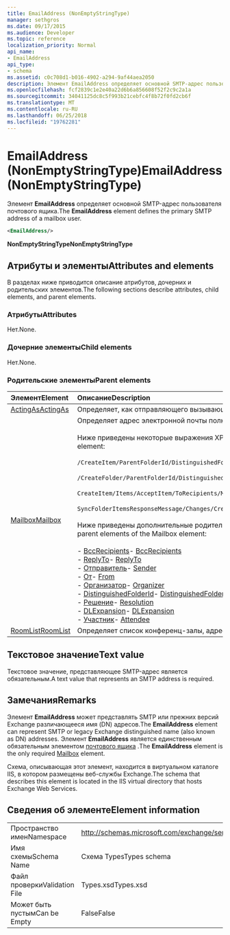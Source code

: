 ```yaml
---
title: EmailAddress (NonEmptyStringType)
manager: sethgros
ms.date: 09/17/2015
ms.audience: Developer
ms.topic: reference
localization_priority: Normal
api_name:
- EmailAddress
api_type:
- schema
ms.assetid: c0c708d1-b016-4902-a294-9af44aea2050
description: Элемент EmailAddress определяет основной SMTP-адрес пользователя почтового ящика.
ms.openlocfilehash: fcf2839c1e2e40a22d6b6a856608f52f2c9c2a1a
ms.sourcegitcommit: 34041125dc8c5f993b21cebfc4f8b72f0fd2cb6f
ms.translationtype: MT
ms.contentlocale: ru-RU
ms.lasthandoff: 06/25/2018
ms.locfileid: "19762281"
---
```

# <a name="emailaddress-nonemptystringtype"></a><span data-ttu-id="e5cd9-103">EmailAddress (NonEmptyStringType)</span><span class="sxs-lookup"><span data-stu-id="e5cd9-103">EmailAddress (NonEmptyStringType)</span></span>

<span data-ttu-id="e5cd9-104">Элемент **EmailAddress** определяет основной SMTP-адрес пользователя почтового ящика.</span><span class="sxs-lookup"><span data-stu-id="e5cd9-104">The **EmailAddress** element defines the primary SMTP address of a mailbox user.</span></span> 
  
```XML
<EmailAddress/>
```

 <span data-ttu-id="e5cd9-105">**NonEmptyStringType**</span><span class="sxs-lookup"><span data-stu-id="e5cd9-105">**NonEmptyStringType**</span></span>
## <a name="attributes-and-elements"></a><span data-ttu-id="e5cd9-106">Атрибуты и элементы</span><span class="sxs-lookup"><span data-stu-id="e5cd9-106">Attributes and elements</span></span>

<span data-ttu-id="e5cd9-107">В разделах ниже приводится описание атрибутов, дочерних и родительских элементов.</span><span class="sxs-lookup"><span data-stu-id="e5cd9-107">The following sections describe attributes, child elements, and parent elements.</span></span>
  
### <a name="attributes"></a><span data-ttu-id="e5cd9-108">Атрибуты</span><span class="sxs-lookup"><span data-stu-id="e5cd9-108">Attributes</span></span>

<span data-ttu-id="e5cd9-109">Нет.</span><span class="sxs-lookup"><span data-stu-id="e5cd9-109">None.</span></span>
  
### <a name="child-elements"></a><span data-ttu-id="e5cd9-110">Дочерние элементы</span><span class="sxs-lookup"><span data-stu-id="e5cd9-110">Child elements</span></span>

<span data-ttu-id="e5cd9-111">Нет.</span><span class="sxs-lookup"><span data-stu-id="e5cd9-111">None.</span></span>
  
### <a name="parent-elements"></a><span data-ttu-id="e5cd9-112">Родительские элементы</span><span class="sxs-lookup"><span data-stu-id="e5cd9-112">Parent elements</span></span>

|<span data-ttu-id="e5cd9-113">**Элемент**</span><span class="sxs-lookup"><span data-stu-id="e5cd9-113">**Element**</span></span>|<span data-ttu-id="e5cd9-114">**Описание**</span><span class="sxs-lookup"><span data-stu-id="e5cd9-114">**Description**</span></span>|
|:-----|:-----|
|[<span data-ttu-id="e5cd9-115">ActingAs</span><span class="sxs-lookup"><span data-stu-id="e5cd9-115">ActingAs</span></span>](actingas.md) <br/> |<span data-ttu-id="e5cd9-116">Определяет, как отправляющего вызывающего абонента.</span><span class="sxs-lookup"><span data-stu-id="e5cd9-116">Identifies who the caller is sending as.</span></span>  <br/> |
|[<span data-ttu-id="e5cd9-117">Mailbox</span><span class="sxs-lookup"><span data-stu-id="e5cd9-117">Mailbox</span></span>](mailbox.md) <br/> | <span data-ttu-id="e5cd9-118">Определяет адрес электронной почты полностью разрешенной.</span><span class="sxs-lookup"><span data-stu-id="e5cd9-118">Identifies a fully resolved e-mail address.</span></span>  <br/><br/><span data-ttu-id="e5cd9-119">Ниже приведены некоторые выражения XPath для этого элемента.</span><span class="sxs-lookup"><span data-stu-id="e5cd9-119">The following are some XPath expressions to this element:</span></span><br/><br/>`/CreateItem/ParentFolderId/DistinguishedFolderId/Mailbox`<br/><br/>`/CreateFolder/ParentFolderId/DistinguishedFolderId/Mailbox`<br/><br/>`CreateItem/Items/AcceptItem/ToRecipients/Mailbox`<br/><br/>`SyncFolderItemsResponseMessage/Changes/Create/CalendarItem/ConflictingMeetings/AcceptItem/CcRecipients/Mailbox`<br/><br/><span data-ttu-id="e5cd9-120">Ниже приведены дополнительные родительские элементы элемента почтового ящика.</span><span class="sxs-lookup"><span data-stu-id="e5cd9-120">The following are additional parent elements of the Mailbox element:</span></span><br/><br/><span data-ttu-id="e5cd9-121">- [BccRecipients](bccrecipients.md)</span><span class="sxs-lookup"><span data-stu-id="e5cd9-121">- [BccRecipients](bccrecipients.md)</span></span> <br/><span data-ttu-id="e5cd9-122">- [ReplyTo](replyto.md)</span><span class="sxs-lookup"><span data-stu-id="e5cd9-122">- [ReplyTo](replyto.md)</span></span> <br/><span data-ttu-id="e5cd9-123">- [Отправитель](sender.md)</span><span class="sxs-lookup"><span data-stu-id="e5cd9-123">- [Sender](sender.md)</span></span> <br/><span data-ttu-id="e5cd9-124">- [От](from.md)</span><span class="sxs-lookup"><span data-stu-id="e5cd9-124">- [From](from.md)</span></span> <br/><span data-ttu-id="e5cd9-125">- [Организатор](organizer.md)</span><span class="sxs-lookup"><span data-stu-id="e5cd9-125">- [Organizer](organizer.md)</span></span> <br/><span data-ttu-id="e5cd9-126">- [DistinguishedFolderId](distinguishedfolderid.md)</span><span class="sxs-lookup"><span data-stu-id="e5cd9-126">- [DistinguishedFolderId](distinguishedfolderid.md)</span></span> <br/><span data-ttu-id="e5cd9-127">- [Решение](resolution.md)</span><span class="sxs-lookup"><span data-stu-id="e5cd9-127">- [Resolution](resolution.md)</span></span> <br/><span data-ttu-id="e5cd9-128">- [DLExpansion](dlexpansion.md)</span><span class="sxs-lookup"><span data-stu-id="e5cd9-128">- [DLExpansion](dlexpansion.md)</span></span> <br/><span data-ttu-id="e5cd9-129">- [Участник](attendee.md)</span><span class="sxs-lookup"><span data-stu-id="e5cd9-129">- [Attendee](attendee.md)</span></span> <br/> |
|[<span data-ttu-id="e5cd9-130">RoomList</span><span class="sxs-lookup"><span data-stu-id="e5cd9-130">RoomList</span></span>](roomlist.md) <br/> |<span data-ttu-id="e5cd9-131">Определяет список конференц-залы, адрес электронной почты.</span><span class="sxs-lookup"><span data-stu-id="e5cd9-131">Identifies a list of meeting rooms by email address.</span></span>  <br/> |
   
## <a name="text-value"></a><span data-ttu-id="e5cd9-132">Текстовое значение</span><span class="sxs-lookup"><span data-stu-id="e5cd9-132">Text value</span></span>

<span data-ttu-id="e5cd9-133">Текстовое значение, представляющее SMTP-адрес является обязательным.</span><span class="sxs-lookup"><span data-stu-id="e5cd9-133">A text value that represents an SMTP address is required.</span></span>
  
## <a name="remarks"></a><span data-ttu-id="e5cd9-134">Замечания</span><span class="sxs-lookup"><span data-stu-id="e5cd9-134">Remarks</span></span>

<span data-ttu-id="e5cd9-135">Элемент **EmailAddress** может представлять SMTP или прежних версий Exchange различающееся имя (DN) адресов.</span><span class="sxs-lookup"><span data-stu-id="e5cd9-135">The **EmailAddress** element can represent SMTP or legacy Exchange distinguished name (also known as DN) addresses.</span></span> <span data-ttu-id="e5cd9-136">Элемент **EmailAddress** является единственным обязательным элементом [почтового ящика](mailbox.md) .</span><span class="sxs-lookup"><span data-stu-id="e5cd9-136">The **EmailAddress** element is the only required [Mailbox](mailbox.md) element.</span></span> 
  
<span data-ttu-id="e5cd9-137">Схема, описывающая этот элемент, находится в виртуальном каталоге IIS, в котором размещены веб-службы Exchange.</span><span class="sxs-lookup"><span data-stu-id="e5cd9-137">The schema that describes this element is located in the IIS virtual directory that hosts Exchange Web Services.</span></span>
  
## <a name="element-information"></a><span data-ttu-id="e5cd9-138">Сведения об элементе</span><span class="sxs-lookup"><span data-stu-id="e5cd9-138">Element information</span></span>

|||
|:-----|:-----|
|<span data-ttu-id="e5cd9-139">Пространство имен</span><span class="sxs-lookup"><span data-stu-id="e5cd9-139">Namespace</span></span>  <br/> |http://schemas.microsoft.com/exchange/services/2006/types  <br/> |
|<span data-ttu-id="e5cd9-140">Имя схемы</span><span class="sxs-lookup"><span data-stu-id="e5cd9-140">Schema Name</span></span>  <br/> |<span data-ttu-id="e5cd9-141">Схема Types</span><span class="sxs-lookup"><span data-stu-id="e5cd9-141">Types schema</span></span>  <br/> |
|<span data-ttu-id="e5cd9-142">Файл проверки</span><span class="sxs-lookup"><span data-stu-id="e5cd9-142">Validation File</span></span>  <br/> |<span data-ttu-id="e5cd9-143">Types.xsd</span><span class="sxs-lookup"><span data-stu-id="e5cd9-143">Types.xsd</span></span>  <br/> |
|<span data-ttu-id="e5cd9-144">Может быть пустым</span><span class="sxs-lookup"><span data-stu-id="e5cd9-144">Can be Empty</span></span>  <br/> |<span data-ttu-id="e5cd9-145">False</span><span class="sxs-lookup"><span data-stu-id="e5cd9-145">False</span></span>  <br/> |
   

